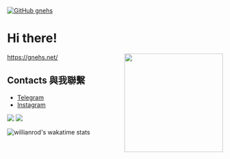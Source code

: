 
[![GitHub gnehs](https://img.shields.io/github/followers/gnehs?label=follow&style=social)](https://github.com/gnehs)
# Hi there! 
<img align='right' src="https://gnehs.net/img/avatar.svg" width="230">

https://gnehs.net/
## Contacts 與我聯繫
- [Telegram](https://t.me/gnehs_OwO/)
- [Instagram](https://www.instagram.com/gnehsowo/)

<img src="https://github-readme-stats.vercel.app/api?username=gnehs&show_icons=true&theme=graywhite" />


<img src="https://github-readme-stats.vercel.app/api/top-langs/?username=gnehs&theme=graywhite&layout=compact" />


![willianrod's wakatime stats](https://github-readme-stats.vercel.app/api/wakatime?username=gnehs)
